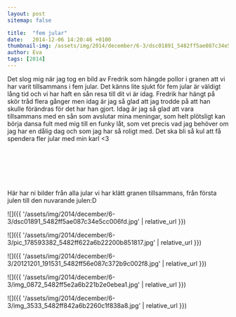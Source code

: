 ```yaml
---
layout: post
sitemap: false

title:  "fem jular"
date:   2014-12-06 14:20:46 +0100
thumbnail-img: /assets/img/2014/december/6-3/dsc01891_5482ff5ae087c34e5cc006fd.jpg
author: Eva
tags: [2014]
---
```


Det slog mig när jag tog en bild av Fredrik som hängde pollor i granen att vi har varit tillsammans i fem jular. Det känns lite sjukt för fem jular är väldigt lång tid och vi har haft en sån resa till dit vi är idag. Fredrik har hängt på skör tråd flera gånger men idag är jag så glad att jag trodde på att han skulle förändras för det har han gjort. Idag är jag så glad att vara tillsammans med en sån som avslutar mina meningar, som helt plötsligt kan börja dansa fult med mig till en funky låt, som vet precis vad jag behöver om jag har en dålig dag och som jag har så roligt med. Det ska bli så kul att få spendera fler jular med min karl <3




 




 







 







Här har ni bilder från alla jular vi har klätt granen tillsammans, från första julen till den nuvarande julen:D

![]({{ '/assets/img/2014/december/6-3/dsc01891_5482ff5ae087c34e5cc006fd.jpg'  | relative_url }})

![]({{ '/assets/img/2014/december/6-3/pic_178593382_5482ff622a6b22200b851817.jpg'  | relative_url }})

![]({{ '/assets/img/2014/december/6-3/20121201_191531_5482ff56e087c372b9c002f8.jpg'  | relative_url }})

![]({{ '/assets/img/2014/december/6-3/img_0872_5482ff5e2a6b221b2e0ebea1.jpg'  | relative_url }})

![]({{ '/assets/img/2014/december/6-3/img_3533_5482ff842a6b2260c1f838a8.jpg'  | relative_url }})

